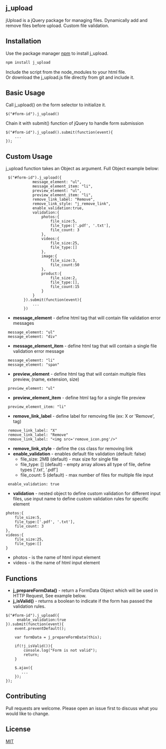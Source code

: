 ## j_upload

jUpload is a jQuery package for managing files. Dynamically add and remove files before upload. Custom file validation.

## Installation

Use the package manager [npm](https://www.npmjs.com/get-npm) to install j_upload.

```bash
npm install j_upload
```
Include the script from the node_modules to your html file.<br/>
Or download the j_upload.js file directly from git and include it.

## Basic Usage

Call j_upload() on the form selector to initialize it.
```
$("#form-id").j_upload()
```

Chain it with submit() function of jQuery to handle form submission

```
$("#form-id").j_upload().submit(function(event){
    ...
});
```

## Custom Usage

j_upload function takes an Object as argument. Full Object example below:

```
 $("#form-id").j_upload({
            message_element: "ul",
            message_element_item: "li",
            preview_element: "ul",
            preview_element_item: "li",
            remove_link_label: "Remove",
            remove_link_style: "j_remove_link",
            enable_validation:true,
            validation:{
                photos:{
                    file_size:5,
                    file_type:['.pdf', '.txt'],
                    file_count: 3
                },
                videos:{
                    file_size:25,
                    file_type:[]
                },
                image:{
                    file_size:3,
                    file_count:50
                },
                product:{
                    file_size:2,
                    file_type:[],
                    file_count:15
                }
            }
        }).submit(function(event){
            ...
        })
```
- **message_element** - define html tag that will contain file validation error messages
```
 message_element: "ul"
 message_element: "div"
```
- **message_element_item** - define html tag that will contain a single file validation error message
```
 message_element: "li"
 message_element: "span"
```
- **preview_element** - define html tag that will contain multiple files preview, (name, extension, size)
```
 preview_element: "ul"
```
- **preview_element_item** - define html tag for a single file preview
```
 preview_element_item: "li"
```
- **remove_link_label** - define label for removing file (ex: X or 'Remove', <img> tag)
```
 remove_link_label: "X"
 remove_link_label: "Remove"
 remove_link_label: "<img src='remove_icon.png'/>"
```
- **remove_link_style** - define the css class for removing link
- **enable_validation** - enables default file validation (default: false)
  - file_size: 2MB (default) - max size for single file
  - file_type: [] (default) - empty array allows all type of file, define types ['.txt', '.pdf']
  - file_count: 5 (default) - max number of files for multiple file input
```
 enable_validation: true
```
- **validation** - nested object to define custom validation for different input files, use input name to define custom validation rules for specific element</br>
```
photos:{
    file_size:5,
    file_type:['.pdf', '.txt'],
    file_count: 3
},
videos:{
    file_size:25,
    file_type:[]
}
```
- photos - is the name of html input element
- videos - is the name of html input element

## Functions
- **j_prepareFormData()** - return a FormData Object which will be used in HTTP Request, See example below.
- **j_isValid()** - returns a boolean to indicate if the form has passed the validation rules.

```
$("#form-id").j_upload({
     enable_validation:true
}).submit(function(event){
    event.preventDefault();
    
    var formData = j_prepareFormData(this);
    
    if(!j_isValid()){
        console.log("Form is not valid");
        return;
    }
    
    $.ajax({
       ...
    });
});
```

## Contributing
Pull requests are welcome. Please open an issue first to discuss what you would like to change.

## License
[MIT](https://choosealicense.com/licenses/mit/)
